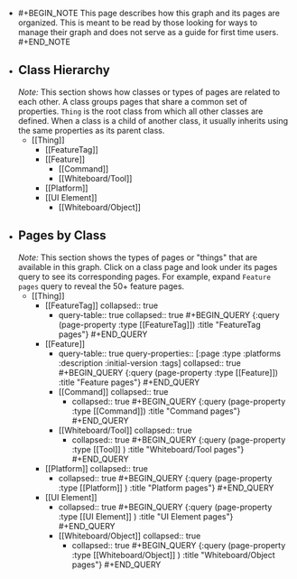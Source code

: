 - #+BEGIN_NOTE
  This page describes how this graph and its pages are organized. This is meant to be read by those looking for ways to manage their graph and does not serve as a guide for first time users.
  #+END_NOTE
- ## Class Hierarchy
  *Note:* This section shows how classes or types of pages are related to each other. A class groups pages that share a common set of properties. `Thing` is the root class from which all other classes are defined. When a class is a child of another class, it usually inherits using the same properties as its parent class.
	- [[Thing]]
		- [[FeatureTag]]
		- [[Feature]]
			- [[Command]]
			- [[Whiteboard/Tool]]
		- [[Platform]]
		- [[UI Element]]
			- [[Whiteboard/Object]]
- ## Pages by Class
  *Note:* This section shows the types of pages or "things" that are available in this graph. Click on a class page and look under its pages query to see its corresponding pages. For example, expand `Feature pages` query to reveal the 50+ feature pages.
	- [[Thing]]
		- [[FeatureTag]]
		  collapsed:: true
			- query-table:: true
			  collapsed:: true
			  #+BEGIN_QUERY
			  {:query (page-property :type [[FeatureTag]])
			  :title "FeatureTag pages"}
			  #+END_QUERY
		- [[Feature]]
			- query-table:: true
			  query-properties:: [:page :type :platforms :description :initial-version :tags]
			  collapsed:: true
			  #+BEGIN_QUERY
			  {:query (page-property :type [[Feature]])
			  :title "Feature pages"}
			  #+END_QUERY
			- [[Command]]
			  collapsed:: true
				- collapsed:: true
				  #+BEGIN_QUERY
				  {:query (page-property :type [[Command]])
				  :title "Command pages"}
				  #+END_QUERY
			- [[Whiteboard/Tool]]
			  collapsed:: true
				- collapsed:: true
				  #+BEGIN_QUERY
				  {:query (page-property :type [[Tool]] )
				  :title "Whiteboard/Tool pages"}
				  #+END_QUERY
		- [[Platform]]
		  collapsed:: true
			- collapsed:: true
			  #+BEGIN_QUERY
			  {:query (page-property :type [[Platform]] )
			  :title "Platform pages"}
			  #+END_QUERY
		- [[UI Element]]
			- collapsed:: true
			  #+BEGIN_QUERY
			  {:query (page-property :type [[UI Element]] )
			  :title "UI Element pages"}
			  #+END_QUERY
			- [[Whiteboard/Object]]
			  collapsed:: true
				- collapsed:: true
				  #+BEGIN_QUERY
				  {:query (page-property :type [[Whiteboard/Object]] )
				  :title "Whiteboard/Object pages"}
				  #+END_QUERY